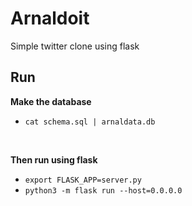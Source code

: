 # Arnaldoit
Simple twitter clone using flask

## Run
**Make the database**
- `cat schema.sql | arnaldata.db`
<br>

**Then run using flask**
  - `export FLASK_APP=server.py`  
  - `python3 -m flask run --host=0.0.0.0`



